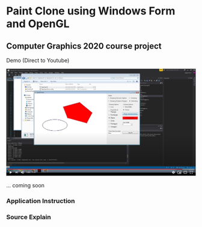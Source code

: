# Paint Clone using Windows Form and OpenGL

## Computer Graphics 2020 course project

Demo (Direct to Youtube)

[![Everything Is AWESOME](youtube.PNG)](https://www.youtube.com/watch?v=xLoKmvHpaUM "Everything Is AWESOME")

... coming soon

### Application Instruction

### Source Explain
